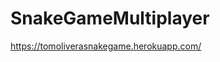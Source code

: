 # SnakeGameMultiplayer

<a href="https://tomoliverasnakegame.herokuapp.com/">https://tomoliverasnakegame.herokuapp.com/</a>
